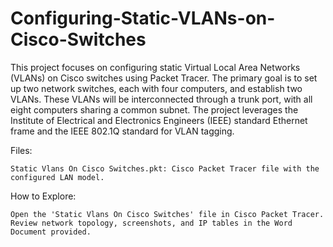 # Configuring-Static-VLANs-on-Cisco-Switches
This project focuses on configuring static Virtual Local Area Networks (VLANs) on Cisco switches using Packet Tracer. The primary goal is to set up two network switches, each with four computers, and establish two VLANs. These VLANs will be interconnected through a trunk port, with all eight computers sharing a common subnet. The project leverages the Institute of Electrical and Electronics Engineers (IEEE) standard Ethernet frame and the IEEE 802.1Q standard for VLAN tagging.

Files:

    Static Vlans On Cisco Switches.pkt: Cisco Packet Tracer file with the configured LAN model.

How to Explore:

    Open the 'Static Vlans On Cisco Switches' file in Cisco Packet Tracer.
    Review network topology, screenshots, and IP tables in the Word Document provided.
